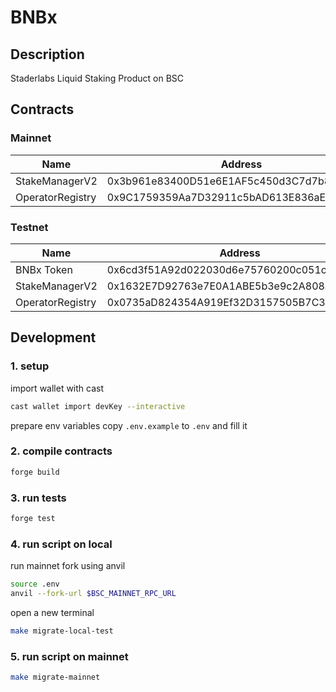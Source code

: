 # BNBx

## Description

Staderlabs Liquid Staking Product on BSC

## Contracts

### Mainnet

| Name             | Address                                    |
| ---------------- | ------------------------------------------ |
| StakeManagerV2   | 0x3b961e83400D51e6E1AF5c450d3C7d7b80588d28 |
| OperatorRegistry | 0x9C1759359Aa7D32911c5bAD613E836aEd7c621a8 |

### Testnet

| Name             | Address                                    |
| ---------------- | ------------------------------------------ |
| BNBx Token       | 0x6cd3f51A92d022030d6e75760200c051caA7152A |
| StakeManagerV2   | 0x1632E7D92763e7E0A1ABE5b3e9c2A808aeCcbD5  |
| OperatorRegistry | 0x0735aD824354A919Ef32D3157505B7C3bc05e3f6 |

## Development

### 1. setup

import wallet with cast

```bash
cast wallet import devKey --interactive
```

prepare env variables
copy `.env.example` to `.env` and fill it

### 2. compile contracts

```bash
forge build
```

### 3. run tests

```bash
forge test
```

### 4. run script on local

run mainnet fork using anvil

```bash
source .env
anvil --fork-url $BSC_MAINNET_RPC_URL
```

open a new terminal

```bash
make migrate-local-test
```

### 5. run script on mainnet

```bash
make migrate-mainnet
```
